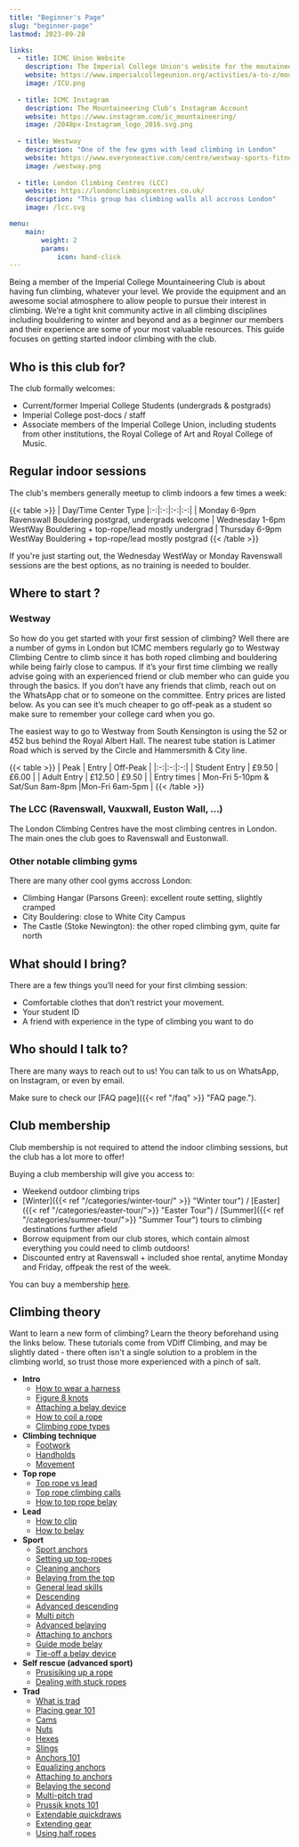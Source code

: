 ```yaml
---
title: "Beginner's Page"
slug: "beginner-page"
lastmod: 2023-09-28

links:
  - title: ICMC Union Website
    description: The Imperial College Union's website for the moutaineering club
    website: https://www.imperialcollegeunion.org/activities/a-to-z/mountaineering
    image: /ICU.png
    
  - title: ICMC Instagram
    description: The Mountaineering Club's Instagram Account
    website: https://www.instagram.com/ic_mountaineering/
    image: /2048px-Instagram_logo_2016.svg.png
    
  - title: Westway
    description: "One of the few gyms with lead climbing in London"
    website: https://www.everyoneactive.com/centre/westway-sports-fitness-centre/climbing/
    image: /westway.png
    
  - title: London Climbing Centres (LCC)
    website: https://londonclimbingcentres.co.uk/
    description: "This group has climbing walls all accross London"
    image: /lcc.svg

menu:
    main:
        weight: 2
        params: 
            icon: hand-click
---
```


Being a member of the Imperial College Mountaineering Club is about having fun climbing, whatever your level. We provide the equipment and an awesome social atmosphere to allow people to pursue their interest in climbing. We’re a tight knit community active in all climbing disciplines including bouldering to winter and beyond and as a beginner our members and their experience are some of your most valuable resources. This guide focuses on getting started indoor climbing with the club.

## Who is this club for?
The club formally welcomes:
- Current/former Imperial College Students (undergrads & postgrads)
- Imperial College post-docs / staff
- Associate members of the Imperial College Union, including students from other institutions, the Royal College of Art and Royal College of Music.

## Regular indoor sessions

The club's members generally meetup to climb indoors a few times a week: 

{{< table >}}
| Day/Time Center Type
|:-:|:-:|:-:|:-:|
| Monday 6-9pm Ravenswall Bouldering postgrad, undergrads welcome
| Wednesday 1-6pm WestWay Bouldering + top-rope/lead mostly undergrad
| Thursday 6-9pm WestWay Bouldering + top-rope/lead mostly postgrad
{{< /table >}}

If you're just starting out, the Wednesday WestWay or Monday Ravenswall sessions are the best options, as no training is needed to boulder.

## Where to start ?

### Westway

So how do you get started with your first session of climbing? Well there are a number of gyms in London but ICMC members regularly go to Westway Climbing Centre to climb since it has both roped climbing and bouldering while being fairly close to campus. If it’s your first time climbing we really advise going with an experienced friend or club member who can guide you through the basics. If you don’t have any friends that climb, reach out on the WhatsApp chat or to someone on the committee. Entry prices are listed below. As you can see it’s much cheaper to go off-peak as a student so make sure to remember your college card when you go.

The easiest way to go to Westway from South Kensington is using the 52 or 452 bus behind the Royal Albert Hall.
The nearest tube station is Latimer Road which is served by the Circle and Hammersmith & City line.

{{< table >}}
| Peak | Entry | Off-Peak |
|:-:|:-:|:-:|
| Student Entry | £9.50 | £6.00 |
| Adult Entry | £12.50 | £9.50 |
| Entry times | Mon-Fri 5-10pm & Sat/Sun 8am-8pm |Mon-Fri 6am-5pm |
{{< /table >}}
### The LCC (Ravenswall, Vauxwall, Euston Wall, ...)

The London Climbing Centres have the most climbing centres in London. The main ones the club goes to Ravenswall and Eustonwall.

### Other notable climbing gyms

There are many other cool gyms accross London:
- Climbing Hangar (Parsons Green): excellent route setting, slightly cramped
- City Bouldering: close to White City Campus
- The Castle (Stoke Newington): the other roped climbing gym, quite far north

## What should I bring?

There are a few things you’ll need for your first climbing session:

- Comfortable clothes that don’t restrict your movement. 
- Your student ID
- A friend with experience in the type of climbing you want to do


## Who should I talk to?

There are many ways to reach out to us! You can talk to us on WhatsApp, on Instagram, or even by email.

Make sure to check our [FAQ page]({{< ref "/faq" >}} "FAQ page.").

## Club membership

Club membership is not required to attend the indoor climbing sessions, but the club has a lot more to offer!

Buying a club membership will give you access to:
- Weekend outdoor climbing trips
- [Winter]({{< ref "/categories/winter-tour/" >}} "Winter tour") / [Easter]({{< ref "/categories/easter-tour/">}} "Easter Tour") / [Summer]({{< ref "/categories/summer-tour/">}} "Summer Tour") tours to climbing destinations further afield
- Borrow equipment from our club stores, which contain almost everything you could need to climb outdoors! 
- Discounted entry at Ravenswall + included shoe rental, anytime Monday and Friday, offpeak the rest of the week.

You can buy a membership [here](https://www.imperialcollegeunion.org/activities/a-to-z/mountaineering).

## Climbing theory
Want to learn a new form of climbing? Learn the theory beforehand using the links below. These tutorials come from VDiff Climbing, and may be slightly dated - there often isn't a single solution to a problem in the climbing world, so trust those more experienced with a pinch of salt.


- **Intro**
  - [How to wear a harness](https://www.vdiffclimbing.com/basic-harness/)
  - [Figure 8 knots](https://www.vdiffclimbing.com/basic-tie-in/)
  - [Attaching a belay device](https://www.vdiffclimbing.com/basic-atc/)
  - [How to coil a rope](https://www.vdiffclimbing.com/coil-rope/)
  - [Climbing rope types](https://www.vdiffclimbing.com/basic-rope/)
- **Climbing technique**
  - [Footwork](https://www.vdiffclimbing.com/sport-technique-footwork/)
  - [Handholds](https://www.vdiffclimbing.com/sport-technique-handholds/)
  - [Movement](https://www.vdiffclimbing.com/sport-technique-movement/) 
- **Top rope**
  - [Top rope vs lead](https://www.vdiffclimbing.com/basic-top-rope/)
  - [Top rope climbing calls](https://www.vdiffclimbing.com/basic-calls/)
  - [How to top rope belay](https://www.vdiffclimbing.com/basic-top-rope-belay/)
- **Lead** 
  - [How to clip](https://www.vdiffclimbing.com/basic-lead-climb/)
  - [How to belay](https://www.vdiffclimbing.com/basic-lead-belay/)
- **Sport** 
  - [Sport anchors](https://www.vdiffclimbing.com/sport-anchor-intro/) 
  - [Setting up top-ropes](https://www.vdiffclimbing.com/sport-top-rope/)
  - [Cleaning anchors](https://www.vdiffclimbing.com/sport-top-rope/)
  - [Belaying from the top](https://www.vdiffclimbing.com/sport-anchor/) 
  - [General lead skills](https://www.vdiffclimbing.com/sport-lead/) 
  - [Descending](https://www.vdiffclimbing.com/sport-descending/)
  - [Advanced descending](https://www.vdiffclimbing.com/extend-atc/)
  - [Multi pitch](https://www.vdiffclimbing.com/sport-multipitch/)
  - [Advanced belaying](https://www.vdiffclimbing.com/better-belayer/) 
  - [Attaching to anchors](https://www.vdiffclimbing.com/slings-daisy-chains/) 
  - [Guide mode belay](https://www.vdiffclimbing.com/guide-mode/)
  - [Tie-off a belay device](https://www.vdiffclimbing.com/tieoff-belay/)
- **Self rescue (advanced sport)**
  - [Prusisiking up a rope](https://www.vdiffclimbing.com/prusik-rope/)
  - [Dealing with stuck ropes](https://www.vdiffclimbing.com/stuck-ropes/)
- **Trad**
  - [What is trad](https://www.vdiffclimbing.com/trad-climbing/)
  - [Placing gear 101](https://www.vdiffclimbing.com/trad-gear/)
  - [Cams](https://www.vdiffclimbing.com/cam/)
  - [Nuts](https://www.vdiffclimbing.com/nuts/)
  - [Hexes](https://www.vdiffclimbing.com/hexes/)
  - [Slings](https://www.vdiffclimbing.com/slings/)
  - [Anchors 101](https://www.vdiffclimbing.com/anchors-intro/)
  - [Equalizing anchors](https://www.vdiffclimbing.com/anchors-equalize/)
  - [Attaching to anchors](https://www.vdiffclimbing.com/anchors-attach/)
  - [Belaying the second](https://www.vdiffclimbing.com/anchors-belay/)
  - [Multi-pitch trad](https://www.vdiffclimbing.com/multipitch/)
  - [Prussik knots 101](https://www.vdiffclimbing.com/prusik-types/)
  - [Extendable quickdraws](https://www.vdiffclimbing.com/extend-draw/)
  - [Extending gear](https://www.vdiffclimbing.com/extend/)
  - [Using half ropes](https://www.vdiffclimbing.com/half-ropes/)
